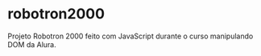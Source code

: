# robotron2000
Projeto Robotron 2000 feito com JavaScript durante o curso manipulando DOM da Alura.
